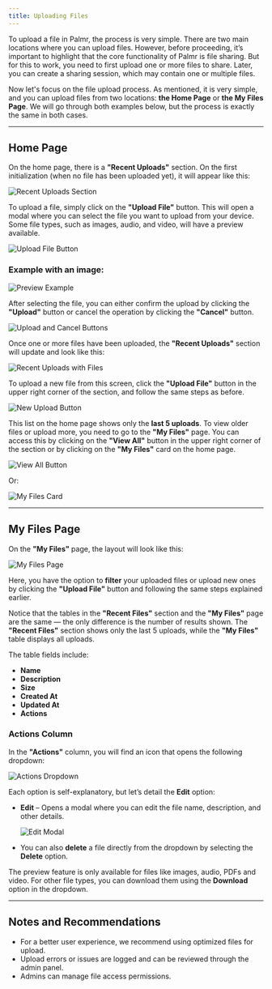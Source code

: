 ```yaml
---
title: Uploading Files
---
```


To upload a file in Palmr, the process is very simple. There are two main locations where you can upload files. 
However, before proceeding, it’s important to highlight that the core functionality of Palmr is file sharing. 
But for this to work, you need to first upload one or more files to share. Later, you can create a sharing session, 
which may contain one or multiple files.

Now let's focus on the file upload process. As mentioned, it is very simple, and you can upload files from two locations: 
**the Home Page** or **the My Files Page**. We will go through both examples below, but the process is exactly the same in both cases.

---

## Home Page

On the home page, there is a **"Recent Uploads"** section. On the first initialization (when no file has been uploaded yet), 
it will appear like this:

![Recent Uploads Section](/src/assets/recent-uploads.png)

To upload a file, simply click on the **"Upload File"** button. This will open a modal where you can select the file you want 
to upload from your device. Some file types, such as images, audio, and video, will have a preview available.

![Upload File Button](/src/assets/upload-file-button.png)

### Example with an image:
![Preview Example](/src/assets/preview-example.png)

After selecting the file, you can either confirm the upload by clicking the **"Upload"** button or cancel the operation by clicking the **"Cancel"** button.

![Upload and Cancel Buttons](/src/assets/upload-cancel-buttons.png)

Once one or more files have been uploaded, the **"Recent Uploads"** section will update and look like this:

![Recent Uploads with Files](/src/assets/recent-uploads-filled.png)

To upload a new file from this screen, click the **"Upload File"** button in the upper right corner of the section, and follow the same steps as before.

![New Upload Button](/src/assets/new-upload-button.png)

This list on the home page shows only the **last 5 uploads**. To view older files or upload more, you need to go to the **"My Files"** page. 
You can access this by clicking on the **"View All"** button in the upper right corner of the section or by clicking on the **"My Files"** card on the home page.

![View All Button](/src/assets/view-all-button.png)

Or:

![My Files Card](/src/assets/my-files-card.png)

---

## My Files Page

On the **"My Files"** page, the layout will look like this:

![My Files Page](/src/assets/my-files-page.png)

Here, you have the option to **filter** your uploaded files or upload new ones by clicking the **"Upload File"** button and following the same steps explained earlier.

Notice that the tables in the **"Recent Files"** section and the **"My Files"** page are the same — the only difference is the number of results shown. 
The **"Recent Files"** section shows only the last 5 uploads, while the **"My Files"** table displays all uploads.

The table fields include:
- **Name**
- **Description**
- **Size**
- **Created At**
- **Updated At**
- **Actions**

### Actions Column
In the **"Actions"** column, you will find an icon that opens the following dropdown:

![Actions Dropdown](/src/assets/actions-dropdown.png)

Each option is self-explanatory, but let’s detail the **Edit** option:

- **Edit** – Opens a modal where you can edit the file name, description, and other details.

  ![Edit Modal](/src/assets/edit-modal.png)

- You can also **delete** a file directly from the dropdown by selecting the **Delete** option.

The preview feature is only available for files like images, audio, PDFs and video. For other file types, 
you can download them using the **Download** option in the dropdown.

---

## Notes and Recommendations

- For a better user experience, we recommend using optimized files for upload.  
- Upload errors or issues are logged and can be reviewed through the admin panel.  
- Admins can manage file access permissions.  
